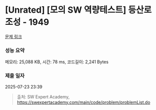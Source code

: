 # [Unrated] [모의 SW 역량테스트] 등산로 조성 - 1949 

[문제 링크](https://swexpertacademy.com/main/code/problem/problemDetail.do?contestProbId=AV5PoOKKAPIDFAUq) 

### 성능 요약

메모리: 25,088 KB, 시간: 78 ms, 코드길이: 2,241 Bytes

### 제출 일자

2025-07-23 23:39



> 출처: SW Expert Academy, https://swexpertacademy.com/main/code/problem/problemList.do